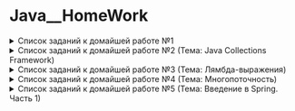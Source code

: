 # Java__HomeWork

<details>
<summary>Список заданий к домайшей работе №1</summary>

## Задание 1 
> Выведите на экран надпись "Your time is limited, so don’t waste it living someone else’s life" Steve Jobs 
на разных строках. Пример вывода: 

    “Your time is limited, 
      so don’t waste it 
          living someone else’s life” 
            Steve Jobs

## Задание 2 
> Пользователь вводит с клавиатуры два числа. Первое число — это значение, второе число процент, который
необходимо посчитать. Например, мы ввели с клавиатуры 50 и 10. Требуется вывести на экран 10 процентов от 50.
Результат: 5

## Задание 3 
> Пользователь вводит с клавиатуры три цифры. Необходимо создать число, содержащее эти цифры. Например,
если с клавиатуры введено 7, 3, 8, тогда нужно сформировать число 738

## Задание 4 
> Пользователь вводит шестизначное число. Необходимо поменять в этом числе первую и шестую цифры, а также
вторую и пятую цифры. Например, 723895 должно превратиться в 593827. Если пользователь ввел не шестизначное
число требуется вывести сообщение об ошибке.


## Задание 5
> Пользователь вводит с клавиатуры номер месяца (от 1 до 12). В зависимости от полученного номера месяца
программа выводит на экран надпись: Winter(если введено значение 1,2 или 12), Spring (если введено значение от 3
до 5), Summer (если введено значение от 6 до 8), Autumn (если введено значение от 9 до 11). Если пользователь ввел
значение не в диапазоне от 1 до 12 требуется вывести сообщение об ошибке.

## Задание 6
> Пользователь вводит с клавиатуры количество метров. В зависимости от выбора пользователя программа
переводит метры в мили, дюймы или ярды.

## Задание 7
> Пользователь вводит с клавиатуры два числа. Нужно показать все нечетные числа в указанном диапазоне. Если
границы диапазона указаны неправильно требуется произвести нормализацию границ. Например, пользователь
ввел 20 и 11, требуется нормализация, после которой начало диапазона станет равно 11, а конец 20.

## Задание 8
> Показать на экран таблицу умножения в диапазоне, указанном пользователем. Например, если пользователь
указал 3 и 5, таблица может выглядеть так:

        3*1 = 3 3*2 = 6 3*3 = 9 ………… 3* 10 = 30
        ……………………………………………………
        5*1 = 5 5 *2 = 10 5 *3 = 15 ………….


## Задание 9
> В одномерном массиве, заполненном случайными числами, определить минимальный и максимальный элементы,
посчитать количество отрицательных элементов, посчитать количество положительных элементов, посчитать количество
нулей. Результаты вывести на экран.

## Задание 10
> Есть одномерный массив, заполненный случайными числами. На основании данных этого массива нужно:
>* Создать одномерный массив, содержащий только четные числа из первого массива;
>* Создать одномерный массив, содержащий только нечетные числа из первого массива;
>* Создать одномерный массив, содержащий только отрицательные числа из первого массива;
>* Создать одномерный массив, содержащий только положительные числа из первого массива.

## Задание 11
> Напишите метод, который отображает горизонтальную или вертикальную линию из некоторого символа.
Метод принимает в качестве параметра: длину линии, направление, символ.

## Задание 12
> Напишите метод, сортирующий массив по убыванию или возрастанию в зависимости от выбора пользователя.
</details>

<details>
<summary>Список заданий к домайшей работе №2 (Тема: Java Collections Framework)</summary>

## Задание 1 
> Создать имитационную модель «причал морских катеров». Необходимо вводить следующую информацию: 
>*  Среднее время между появлениями пассажиров на причале в разное время суток;
>*  Среднее время между появлениями катеров на причале в разное время суток;
>*  Тип остановки катер (конечная или нет).

> Необходимо определить:
>*  Среднее время пребывание человека на остановке;
>*  Достаточный интервал времени между приходами катеров, чтобы на остановке находилось не более N
людей одновременно;
>*  Количество свободных мест в катере является случайной величиной


## Задание 2 
> Создать программу по работе со словарем. Например, англо-испанский или французско-немецкий, или любое
другое направление. Программа должна:
>*  Обеспечивать начальный ввод данных для словаря;
>*  Позволять отобразить слово и его переводы;
>*  Позволять добавить, заменить, удалить переводы слова;
>*  Позволять добавить, заменить, удалить слово;
>*  Отображать топ-10 самых популярных слов (определяем популярность на основании счетчика обращений);
>*  Отображать топ-10 самых непопулярных слов (определяем непопулярность на основании счетчика обращений).


## Задание 3 
> Реализовать базу данных налоговой инспекции по штрафам. Идентифицировать конкретного человека будет его
персональный идентификационный код. У одного человека может быть много штрафов. Реализовать:
>1. Полная распечатка базы данных;
>2. Распечатка данных по конкретному коду;
>3. Распечатка данных по конкретному типу штрафа;
>4. Распечатка данных по конкретному городу;
>5. Добавление нового человека с информацией о нем;
>6. Добавление новых штрафов для существующей записи;
>7. Удаление штрафа;
>8. Замена информации о человеке и его штрафах.


</details>

<details>
<summary>Список заданий к домайшей работе №3 (Тема: Лямбда-выражения)</summary>

## Задание 1 
> Создайте и вызовите следующие лямбда-выражения:
>* Проверка является ли год високосным;
>* Подсчет количества дней между двумя датами;
>* Подсчёт количества полных недель между двумя датами;
>* Подсчёт дня недели по полученной дате. Например, 20 июля 1969 года — воскресенье.


## Задание 2
> Создайте и вызовите следующие лямбда-выражения:
>* Сумма двух дробей;
>* Разница двух дробей;
>* Произведение двух дробей;
>* Деление двух дробей.


## Задание 3
> Создайте и вызовите следующие лямбда-выражения. Обязательно использовать шаблоны:
>* Максимум из четырёх;
>* Минимум из четырёх.


## Задание 4
> Создайте и вызовите следующие лямбда-выражения.Обязательно использовать лямбду, как параметр метода.
Метод находит сумму элементов массива, которые соответствуют условию лямбда-выражения. Варианты лямбда-выражений:
>* Проверка на равенство конкретному числу;
>* Число не находится в диапазоне от A до B;
>* Проверка на положительность числа;
>* Проверка на отрицательность числа.
</details>

<details>
<summary>Список заданий к домайшей работе №4 (Тема: Многопоточность)</summary>

## Задание 1 
> При старте приложения запускаются три потока. Первый поток заполняет массив случайными числами. Два
других потока ожидают заполнения. Когда массив заполнен оба потока запускаются. Первый поток находит сумму
элементов массива, второй поток среднеарифметическое
значение в массиве. Полученный массив, сумма и среднеарифметическое возвращаются в метод main, где должны
быть отображены.

## Задание 2
> Пользователь с клавиатуры вводит путь к файлу. После чего запускаются три потока. Первый поток заполняет
файл случайными числами. Два других потока ожидают заполнения. Когда файл заполнен оба потока стартуют.
Первый поток находит все простые числа, второй поток факториал каждого числа в файле. Результаты поиска
каждый поток должен записать в новый файл. В методе main необходимо отобразить статистику выполненных
операций.

## Задание 3
> Пользователь с клавиатуры вводит путь к существующей директории и к новой директории. После чего запускается поток, который должен скопировать содержимое директории в новое место. Необходимо сохранить структуру директории. В методе main необходимо отобразить статистику выполненных операций.

## Задание 4
> Пользователь с клавиатуры вводит путь к существующей директории и слово для поиска. После чего запускаются
два потока. Первый должен найти файлы, содержащие искомое слово и слить их содержимое в один файл. Второй
поток ожидает завершения работы первого потока. После чего проводит вырезание всех запрещенных слов (список
этих слов нужно считать из файла с запрещенными словами) из полученного файла. В методе main необходимо
отобразить статистику выполненных операций.

</details>


<details>
<summary>Список заданий к домайшей работе №5 (Тема: Введение в Spring. Часть 1)</summary>

## Задание 1 
> Создайте RESTful сервис, который инкапсулирует операции по работе с дробями. У дроби есть числитель
и знаменатель. Вам необходимо реализовать проверку является ли дробь правильной.

## Задание 2
> Добавьте к первому заданию операцию по сокращению дроби.

## Задание 3
> Добавьте ко второму заданию операцию по сложению двух дробей.

## Задание 4
> Добавьте к третьему заданию операцию по вычитанию двух дробей.

## Задание 5
> Добавьте к четвертому заданию операцию по умножению двух дробей.

## Задание 6
> Добавьте к пятому заданию операцию по делению двух дробей.

## Задание 7
> Создайте SOAP сервис, который инкапсулирует операции по работе с дробями. У дроби есть числитель и
знаменатель. Требуется реализовать такие операции:

            ■ Проверка на правильность дроби;
            ■ Сокращение дроби;
            ■ Сложение;
            ■ Вычитание;
            ■ Умножение;
            ■ Деление.


</details>






